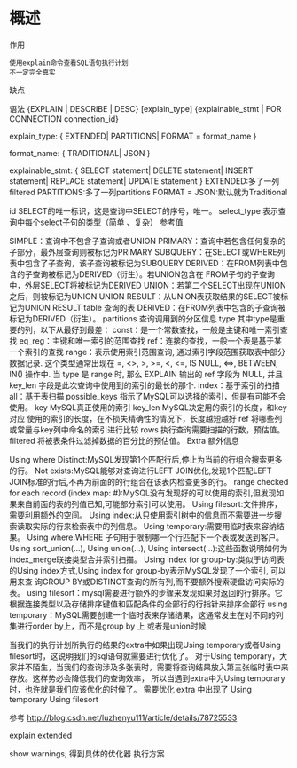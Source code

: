 
# 概述
作用

    使用explain命令查看SQL语句执行计划
    不一定完全真实
    
缺点

    

语法
{EXPLAIN | DESCRIBE | DESC}
    [explain_type]
    {explainable_stmt | FOR CONNECTION connection_id}

explain_type: {
    EXTENDED| PARTITIONS| FORMAT = format_name
}

format_name: {
    TRADITIONAL| JSON
}

explainable_stmt: {
    SELECT statement| DELETE statement| INSERT statement| REPLACE statement| UPDATE statement
}
EXTENDED:多了一列 filtered 
PARTITIONS:多了一列partitions 
FORMAT = JSON:默认就为Traditional

id
SELECT的唯一标识，这是查询中SELECT的序号，唯一。
select_type
表示查询中每个select子句的类型（简单 、复杂）
参考值

SIMPLE：查询中不包含子查询或者UNION
PRIMARY：查询中若包含任何复杂的子部分，最外层查询则被标记为PRIMARY
SUBQUERY：在SELECT或WHERE列表中包含了子查询，该子查询被标记为SUBQUERY
DERIVED：在FROM列表中包含的子查询被标记为DERIVED（衍生）。若UNION包含在  FROM子句的子查询中，外层SELECT将被标记为DERIVED
UNION：若第二个SELECT出现在UNION之后，则被标记为UNION
UNION RESULT：从UNION表获取结果的SELECT被标记为UNION RESULT
table
查询的表
DERIVED：在FROM列表中包含的子查询被标记为DERIVED（衍生）。
partitions
查询调用到的分区信息
type
其中type是重要的列，以下从最好到最差：
const：是一个常数查找，一般是主键和唯一索引查找
eq_reg：主键和唯一索引的范围查找
ref：连接的查找，一般一个表是基于某一个索引的查找
range：表示使用索引范围查询, 通过索引字段范围获取表中部分数据记录. 这个类型通常出现在 =, <>, >, >=, <, <=, IS NULL, <=>, BETWEEN, IN() 操作中. 
当 type 是 range 时, 那么 EXPLAIN 输出的 ref 字段为 NULL, 并且 key_len 字段是此次查询中使用到的索引的最长的那个.
index：基于索引的扫描
all：基于表扫描
possible_keys
指示了MySQL可以选择的索引，但是有可能不会使用。
key
MySQL真正使用的索引
key_len
MySQL决定用的索引的长度，和key对应
使用的索引的长度，在不损失精确性的情况下，长度越短越好
ref
将哪些列或常量与key列中命名的索引进行比较
rows
执行查询需要扫描的行数，预估值。
filtered
将被表条件过滤掉数据的百分比的预估值。
Extra
额外信息

 Using where
Distinct:MySQL发现第1个匹配行后,停止为当前的行组合搜索更多的行。 
Not exists:MySQL能够对查询进行LEFT JOIN优化,发现1个匹配LEFT JOIN标准的行后,不再为前面的的行组合在该表内检查更多的行。 
range checked for each record (index map: #):MySQL没有发现好的可以使用的索引,但发现如果来自前面的表的列值已知,可能部分索引可以使用。 
Using filesort:文件排序，需要利用额外的空间。 
Using index:从只使用索引树中的信息而不需要进一步搜索读取实际的行来检索表中的列信息。 
Using temporary:需要用临时表来容纳结果。 
Using where:WHERE 子句用于限制哪一个行匹配下一个表或发送到客户。 
Using sort_union(…), Using union(…), Using intersect(…):这些函数说明如何为index_merge联接类型合并索引扫描。 
Using index for group-by:类似于访问表的Using index方式,Using index for group-by表示MySQL发现了一个索引, 
可以用来查 询GROUP BY或DISTINCT查询的所有列,而不要额外搜索硬盘访问实际的表。 
using filesort：mysql需要进行额外的步骤来发现如果对返回的行排序。它根据连接类型以及存储排序键值和匹配条件的全部行的行指针来排序全部行 
using temporary：MySQL需要创建一个临时表来存储结果，这通常发生在对不同的列集进行order by上，而不是group by 上 
或者是union时候

当我们的执行计划所执行的结果的extra中如果出现Using temporary或者Using filesort时，这说明我们的sql语句就需要进行优化了。
对于Using temporary，大家并不陌生，当我们的查询涉及多张表时，需要将查询结果放入第三张临时表中来存放。这样势必会降低我们的查询效率，
所以当遇到extra中为Using temporary时，也许就是我们应该优化的时候了。
需要优化
extra 中出现了 Using temporary Using filesort

参考
http://blog.csdn.net/luzhenyu111/article/details/78725533



explain extended 

show warnings;
得到具体的优化器 执行方案

